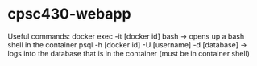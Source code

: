 # cpsc430-webapp

Useful commands:
docker exec -it [docker id] bash -> opens up a bash shell in the container
psql -h [docker id] -U [username] -d [database] -> logs into the database that is in the container (must be in container shell)
